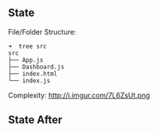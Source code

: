 ## State

File/Folder Structure:
```
➜  tree src
src
├── App.js
├── Dashboard.js
├── index.html
└── index.js
```

Complexity:
http://i.imgur.com/7L6ZsUt.png

## State After